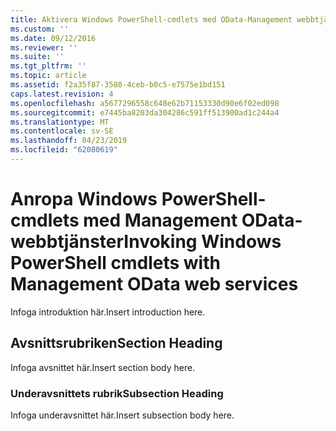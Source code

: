 ```yaml
---
title: Aktivera Windows PowerShell-cmdlets med OData-Management webbtjänster | Microsoft Docs
ms.custom: ''
ms.date: 09/12/2016
ms.reviewer: ''
ms.suite: ''
ms.tgt_pltfrm: ''
ms.topic: article
ms.assetid: f2a35f87-3580-4ceb-b0c5-e7575e1bd151
caps.latest.revision: 4
ms.openlocfilehash: a5677296558c648e62b71153330d90e6f02ed098
ms.sourcegitcommit: e7445ba8203da304286c591ff513900ad1c244a4
ms.translationtype: MT
ms.contentlocale: sv-SE
ms.lasthandoff: 04/23/2019
ms.locfileid: "62080619"
---
```

# <a name="invoking-windows-powershell-cmdlets-with-management-odata-web-services"></a><span data-ttu-id="4a11e-102">Anropa Windows PowerShell-cmdlets med Management OData-webbtjänster</span><span class="sxs-lookup"><span data-stu-id="4a11e-102">Invoking Windows PowerShell cmdlets with Management OData web services</span></span>

<span data-ttu-id="4a11e-103">Infoga introduktion här.</span><span class="sxs-lookup"><span data-stu-id="4a11e-103">Insert introduction here.</span></span>

## <a name="section-heading"></a><span data-ttu-id="4a11e-104">Avsnittsrubriken</span><span class="sxs-lookup"><span data-stu-id="4a11e-104">Section Heading</span></span>

<span data-ttu-id="4a11e-105">Infoga avsnittet här.</span><span class="sxs-lookup"><span data-stu-id="4a11e-105">Insert section body here.</span></span>

### <a name="subsection-heading"></a><span data-ttu-id="4a11e-106">Underavsnittets rubrik</span><span class="sxs-lookup"><span data-stu-id="4a11e-106">Subsection Heading</span></span>

<span data-ttu-id="4a11e-107">Infoga underavsnittet här.</span><span class="sxs-lookup"><span data-stu-id="4a11e-107">Insert subsection body here.</span></span>